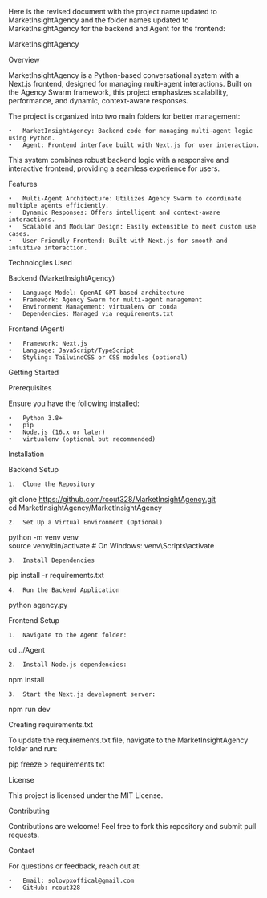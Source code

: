 Here is the revised document with the project name updated to MarketInsightAgency and the folder names updated to MarketInsightAgency for the backend and Agent for the frontend:

MarketInsightAgency

Overview

MarketInsightAgency is a Python-based conversational system with a Next.js frontend, designed for managing multi-agent interactions. Built on the Agency Swarm framework, this project emphasizes scalability, performance, and dynamic, context-aware responses.

The project is organized into two main folders for better management:

	•	MarketInsightAgency: Backend code for managing multi-agent logic using Python.
	•	Agent: Frontend interface built with Next.js for user interaction.

This system combines robust backend logic with a responsive and interactive frontend, providing a seamless experience for users.

Features

	•	Multi-Agent Architecture: Utilizes Agency Swarm to coordinate multiple agents efficiently.
	•	Dynamic Responses: Offers intelligent and context-aware interactions.
	•	Scalable and Modular Design: Easily extensible to meet custom use cases.
	•	User-Friendly Frontend: Built with Next.js for smooth and intuitive interaction.

Technologies Used

Backend (MarketInsightAgency)

	•	Language Model: OpenAI GPT-based architecture
	•	Framework: Agency Swarm for multi-agent management
	•	Environment Management: virtualenv or conda
	•	Dependencies: Managed via requirements.txt

Frontend (Agent)

	•	Framework: Next.js
	•	Language: JavaScript/TypeScript
	•	Styling: TailwindCSS or CSS modules (optional)

Getting Started

Prerequisites

Ensure you have the following installed:

	•	Python 3.8+
	•	pip
	•	Node.js (16.x or later)
	•	virtualenv (optional but recommended)

Installation

Backend Setup

	1.	Clone the Repository

git clone https://github.com/rcout328/MarketInsightAgency.git  
cd MarketInsightAgency/MarketInsightAgency  


	2.	Set Up a Virtual Environment (Optional)

python -m venv venv  
source venv/bin/activate  # On Windows: venv\Scripts\activate  


	3.	Install Dependencies

pip install -r requirements.txt  


	4.	Run the Backend Application

python agency.py  



Frontend Setup

	1.	Navigate to the Agent folder:

cd ../Agent  


	2.	Install Node.js dependencies:

npm install  


	3.	Start the Next.js development server:

npm run dev  



Creating requirements.txt

To update the requirements.txt file, navigate to the MarketInsightAgency folder and run:

pip freeze > requirements.txt  

License

This project is licensed under the MIT License.

Contributing

Contributions are welcome! Feel free to fork this repository and submit pull requests.

Contact

For questions or feedback, reach out at:

	•	Email: solovpxoffical@gmail.com
	•	GitHub: rcout328

